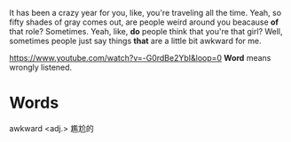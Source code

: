 It has been a crazy year for you, like, you're traveling all the time. Yeah, so fifty shades of gray comes out, are people weird around you beacause **of** that role? Sometimes. Yeah, like, **do** people think that you're that girl? Well, sometimes people just say things **that** are a little bit awkward for me.

https://www.youtube.com/watch?v=-G0rdBe2YbI&loop=0
**Word** means wrongly listened.

# Words
awkward <adj.>  尷尬的